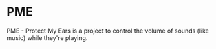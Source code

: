 # PME
PME - Protect My Ears is a project to control the volume of sounds (like music) while they're playing.
